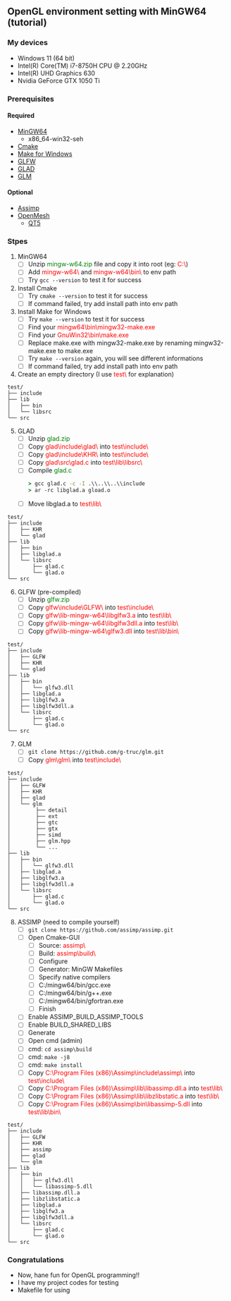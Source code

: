 ## OpenGL environment setting with MinGW64 (tutorial)

### My devices

+ Windows 11 (64 bit)
+ Intel(R) Core(TM) i7-8750H CPU @ 2.20GHz
+ Intel(R) UHD Graphics 630
+ Nvidia GeForce GTX 1050 Ti

### Prerequisites

#### Required

+ [MinGW64](https://github.com/niXman/mingw-builds-binaries/releases)
  + x86_64-win32-seh
+ [Cmake](https://cmake.org/download/)
+ [Make for Windows](http://gnuwin32.sourceforge.net/packages/make.htm)
+ [GLFW](https://www.glfw.org/download.html)
+ [GLAD](https://glad.dav1d.de/)
+ [GLM](https://github.com/g-truc/glm)

#### Optional

+ [Assimp](https://github.com/assimp/assimp)
+ [OpenMesh](https://www.graphics.rwth-aachen.de/software/openmesh/)
  + [QT5](https://www.qt.io/download-qt-installer)

### Stpes

1. MinGW64
   - [ ] Unzip <span style="color:green">mingw-w64.zip</span> file and copy it into root (eg: <span style="color:red">C:\\</span>)
   - [ ] Add <span style="color:red">mingw-w64\\</span> and <span style="color:red">mingw-w64\\bin\\</span> to env path
   - [ ] Try `gcc --version` to test it for success

2. Install Cmake
   - [ ] Try `cmake --version` to test it for success
   - [ ] If command failed, try add install path into env path

3. Install Make for Windows
   - [ ] Try `make --version` to test it for success
   - [ ] Find your <span style="color:red">mingw64\\bin\\mingw32-make.exe</span>
   - [ ] Find your <span style="color:red">GnuWin32\\bin\\make.exe</span>
   - [ ] Replace make.exe with mingw32-make.exe by renaming mingw32-make.exe to make.exe
   - [ ] Try `make --version` again, you will see different informations
   - [ ] If command failed, try add install path into env path

4. Create an empty directory (I use <span style="color:red">test\\</span> for explanation)
```
test/
├── include
├── lib
│   ├── bin
│   └── libsrc
└── src
```
5. GLAD
   - [ ] Unzip <span style="color:green">glad.zip</span>
   - [ ] Copy <span style="color:red">glad\\include\\glad\\</span> into <span style="color:red">test\\include\\</span>
   - [ ] Copy <span style="color:red">glad\\include\\KHR\\</span> into <span style="color:red">test\\include\\</span>
   - [ ] Copy <span style="color:red">glad\\src\\glad.c</span> into <span style="color:red">test\\lib\\libsrc\\</span>
   - [ ] Compile <span style="color:green">glad.c</span>
        ```cmd
        > gcc glad.c -c -I .\\..\\..\\include
        > ar -rc libglad.a gload.o
        ```
   - [ ] Move libglad.a to <span style="color:red">test\\lib\\</span>

```
test/
├── include
│   ├── KHR
│   └── glad
├── lib
│   ├── bin
│   ├── libglad.a
│   └── libsrc
│       ├── glad.c
│       └── glad.o
└── src
```

6. GLFW (pre-compiled)
   - [ ] Unzip <span style="color:green">glfw.zip</span>
   - [ ] Copy <span style="color:red">glfw\\include\\GLFW\\</span> into <span style="color:red">test\\include\\</span>
   - [ ] Copy <span style="color:red">glfw\\lib-mingw-w64\\libglfw3.a</span> into <span style="color:red">test\\lib\\</span>
   - [ ] Copy <span style="color:red">glfw\\lib-mingw-w64\\libglfw3dll.a</span> into <span style="color:red">test\\lib\\</span>
   - [ ] Copy <span style="color:red">glfw\\lib-mingw-w64\\glfw3.dll</span> into <span style="color:red">test\\lib\\bin\\</span>

```
test/
├── include
│   ├── GLFW
│   ├── KHR
│   └── glad
├── lib
│   ├── bin
│   │   └── glfw3.dll
│   ├── libglad.a
│   ├── libglfw3.a
│   ├── libglfw3dll.a
│   └── libsrc
│       ├── glad.c
│       └── glad.o
└── src
```

7. GLM
   - [ ] `git clone https://github.com/g-truc/glm.git`
   - [ ] Copy <span style="color:red">glm\\glm\\</span> into <span style="color:red">test\\include\\</span>

```
test/
├── include
│   ├── GLFW
│   ├── KHR
│   ├── glad
│   └── glm
│        ├── detail
│        ├── ext
│        ├── gtc
│        ├── gtx
│        ├── simd
│        ├── glm.hpp
│        └── ...
├── lib
│   ├── bin
│   │   └── glfw3.dll
│   ├── libglad.a
│   ├── libglfw3.a
│   ├── libglfw3dll.a
│   └── libsrc
│       ├── glad.c
│       └── glad.o
└── src
```

8. ASSIMP (need to compile yourself)
   - [ ] `git clone https://github.com/assimp/assimp.git`
   - [ ] Open Cmake-GUI
     - [ ] Source: <span style="color:red">assimp\\</span>
     - [ ] Build: <span style="color:red">assimp\\build\\</span>
     - [ ] Configure
     - [ ] Generator: MinGW Makefiles
     - [ ] Specify native compilers
     - [ ] C:/mingw64/bin/gcc.exe
     - [ ] C:/mingw64/bin/g++.exe
     - [ ] C:/mingw64/bin/gfortran.exe
     - [ ] Finish
   - [ ] Enable ASSIMP_BUILD_ASSIMP_TOOLS
   - [ ] Enable BUILD_SHARED_LIBS
   - [ ] Generate
   - [ ] Open cmd (admin)
   - [ ] cmd: `cd assimp\build`
   - [ ] cmd: `make -j8`
   - [ ] cmd: `make install`
   - [ ] Copy <span style="color:red">C:\\Program Files (x86)\\Assimp\\include\\assimp\\</span> into <span style="color:red">test\\include\\</span>
   - [ ] Copy <span style="color:red">C:\\Program Files (x86)\\Assimp\\lib\\libassimp.dll.a</span> into <span style="color:red">test\\lib\\</span>
   - [ ] Copy <span style="color:red">C:\\Program Files (x86)\\Assimp\\lib\\libzlibstatic.a</span> into <span style="color:red">test\\lib\\</span>
   - [ ] Copy <span style="color:red">C:\\Program Files (x86)\\Assimp\\bin\\libassimp-5.dll</span> into <span style="color:red">test\\lib\\bin\\</span>

```
test/
├── include
│   ├── GLFW
│   ├── KHR
│   ├── assimp
│   ├── glad
│   └── glm
├── lib
│   ├── bin
│   │   ├── glfw3.dll
│   │   └── libassimp-5.dll
│   ├── libassimp.dll.a
│   ├── libzlibstatic.a
│   ├── libglad.a
│   ├── libglfw3.a
│   ├── libglfw3dll.a
│   └── libsrc
│       ├── glad.c
│       └── glad.o
└── src
```

### Congratulations

+ Now, hane fun for OpenGL programming!!
+ I have my project codes for testing
+ Makefile for using